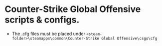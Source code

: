 # Counter-Strike Global Offensive scripts & configs.

- The .cfg files must be placed under `<steam-folder>\steamapps\common\Counter-Strike Global Offensive\csgo\cfg`
